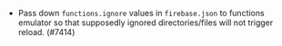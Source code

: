 - Pass down `functions.ignore` values in `firebase.json` to functions emulator so that supposedly ignored directories/files will not trigger reload. (#7414)
